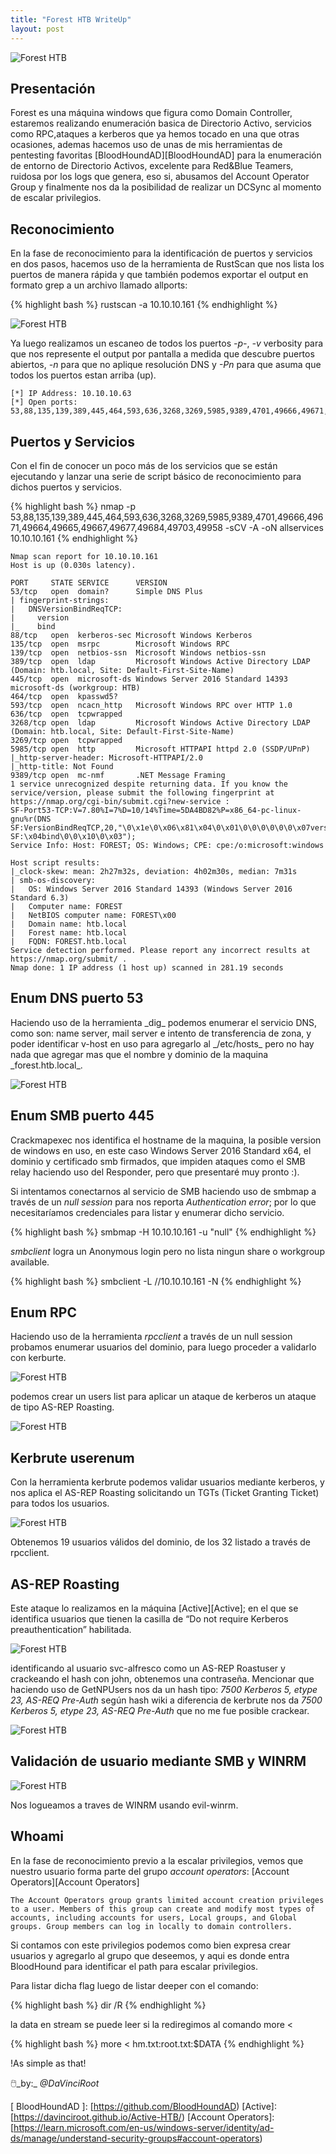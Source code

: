 ```yaml
---
title: "Forest HTB WriteUp"
layout: post
---
```

![Forest HTB](/assets/images/forest-0.png)


<h2>Presentación</h2>
Forest es una máquina windows que figura como Domain Controller, estaremos realizando enumeración basica de Directorio Activo, servicios como RPC,ataques a kerberos que ya hemos tocado en una que otras ocasiones, ademas  hacemos uso de unas de mis herramientas de pentesting favoritas [BloodHoundAD][BloodHoundAD] para la enumeración de entorno de Directorio Activos, excelente para Red&Blue Teamers, ruidosa por los logs que genera, eso si, abusamos del Account Operator Group y finalmente nos da la posibilidad de realizar un DCSync al momento de escalar privilegios. 

<h2>Reconocimiento</h2>
En la fase de reconocimiento para la identificación de puertos y servicios en dos pasos, hacemos uso de la herramienta de RustScan que nos lista los puertos de manera rápida y que también podemos exportar el output en formato grep a un archivo llamado allports:
  
{% highlight bash %}
rustscan -a 10.10.10.161
{% endhighlight %}

![Forest HTB](/assets/images/forest-1.png)

Ya luego realizamos un escaneo de todos los puertos _-p-_, _-v_ verbosity para que nos represente el output por pantalla a medida que descubre puertos abiertos, _-n_ para que no aplique resolución DNS y _-Pn_ para que asuma que todos los puertos estan arriba (up). 

```
[*] IP Address: 10.10.10.63
[*] Open ports: 53,88,135,139,389,445,464,593,636,3268,3269,5985,9389,4701,49666,49671,49664,49665,49667,49677,49684,49703,49958
```

<h2>Puertos y Servicios</h2>
Con el fin de conocer un poco más de los servicios que se están ejecutando y lanzar una serie de script básico de reconocimiento para dichos puertos y servicios. 

{% highlight bash %}
nmap -p 53,88,135,139,389,445,464,593,636,3268,3269,5985,9389,4701,49666,49671,49664,49665,49667,49677,49684,49703,49958 -sCV -A -oN allservices 10.10.10.161
{% endhighlight %}

```
Nmap scan report for 10.10.10.161
Host is up (0.030s latency).

PORT     STATE SERVICE      VERSION
53/tcp   open  domain?      Simple DNS Plus
| fingerprint-strings: 
|   DNSVersionBindReqTCP: 
|     version
|_    bind
88/tcp   open  kerberos-sec Microsoft Windows Kerberos 
135/tcp  open  msrpc        Microsoft Windows RPC
139/tcp  open  netbios-ssn  Microsoft Windows netbios-ssn
389/tcp  open  ldap         Microsoft Windows Active Directory LDAP (Domain: htb.local, Site: Default-First-Site-Name)
445/tcp  open  microsoft-ds Windows Server 2016 Standard 14393 microsoft-ds (workgroup: HTB)
464/tcp  open  kpasswd5?
593/tcp  open  ncacn_http   Microsoft Windows RPC over HTTP 1.0
636/tcp  open  tcpwrapped
3268/tcp open  ldap         Microsoft Windows Active Directory LDAP (Domain: htb.local, Site: Default-First-Site-Name)
3269/tcp open  tcpwrapped
5985/tcp open  http         Microsoft HTTPAPI httpd 2.0 (SSDP/UPnP)
|_http-server-header: Microsoft-HTTPAPI/2.0
|_http-title: Not Found
9389/tcp open  mc-nmf       .NET Message Framing
1 service unrecognized despite returning data. If you know the service/version, please submit the following fingerprint at https://nmap.org/cgi-bin/submit.cgi?new-service :
SF-Port53-TCP:V=7.80%I=7%D=10/14%Time=5DA4BD82%P=x86_64-pc-linux-gnu%r(DNS
SF:VersionBindReqTCP,20,"\0\x1e\0\x06\x81\x04\0\x01\0\0\0\0\0\0\x07version
SF:\x04bind\0\0\x10\0\x03");
Service Info: Host: FOREST; OS: Windows; CPE: cpe:/o:microsoft:windows

Host script results:
|_clock-skew: mean: 2h27m32s, deviation: 4h02m30s, median: 7m31s
| smb-os-discovery: 
|   OS: Windows Server 2016 Standard 14393 (Windows Server 2016 Standard 6.3)
|   Computer name: FOREST
|   NetBIOS computer name: FOREST\x00
|   Domain name: htb.local
|   Forest name: htb.local
|   FQDN: FOREST.htb.local
Service detection performed. Please report any incorrect results at https://nmap.org/submit/ .
Nmap done: 1 IP address (1 host up) scanned in 281.19 seconds

```
<h2>Enum DNS puerto 53</h2>
Haciendo uso de la herramienta _dig_ podemos enumerar el servicio DNS, como son: name server, mail server e intento de transferencia de zona, y poder identificar v-host en uso para agregarlo al _/etc/hosts_ pero no hay nada que agregar mas que el nombre y dominio de la maquina _forest.htb.local_.

![Forest HTB](/assets/images/forest-2.png)

<h2>Enum SMB puerto 445</h2>
Crackmapexec nos identifica el hostname de la maquina, la posible version de windows en uso, en este caso Windows Server 2016 Standard x64, el dominio y certificado smb firmados, que impiden ataques como el SMB relay haciendo uso del Responder, pero que presentaré muy pronto :). 

Si intentamos conectarnos al servicio de SMB haciendo uso de smbmap a través de un _null session_ para nos reporta _Authentication error_; por lo que necesitaríamos credenciales para listar y enumerar dicho servicio.

{% highlight bash %}
smbmap -H 10.10.10.161 -u "null"
{% endhighlight %}

_smbclient_ logra un Anonymous login pero no lista ningun share o workgroup available.

{% highlight bash %}
smbclient -L //10.10.10.161 -N 
{% endhighlight %}

<h2> Enum RPC </h2>

Haciendo uso de la herramienta _rpcclient_ a través de un null session probamos enumerar usuarios del dominio, para luego proceder a validarlo con kerburte. 

![Forest HTB](/assets/images/forest-4.png)

podemos crear un users list para aplicar un ataque de kerberos un ataque de tipo AS-REP Roasting.

![Forest HTB](/assets/images/forest-5.png)

<h2>Kerbrute userenum</h2>
  
Con la herramienta kerbrute podemos validar usuarios mediante kerberos, y nos aplica el AS-REP Roasting solicitando un TGTs (Ticket Granting Ticket) para todos los usuarios.

![Forest HTB](/assets/images/forest-6.png)

Obtenemos 19 usuarios válidos del dominio, de los 32 listado a través de rpcclient.

<h2>AS-REP Roasting</h2>

Este ataque lo realizamos en la máquina [Active][Active]; en el que se identifica usuarios que tienen la casilla de “Do not require Kerberos preauthentication” habilitada.

![Forest HTB](/assets/images/forest-7.png)

identificando al usuario svc-alfresco como un AS-REP Roastuser y crackeando el hash con john, obtenemos una contraseña. Mencionar que haciendo uso de GetNPUsers nos da un hash tipo: _7500	Kerberos 5, etype 23, AS-REQ Pre-Auth_ según hash wiki a diferencia de kerbrute nos da _7500	Kerberos 5, etype 23, AS-REQ Pre-Auth_ que no me fue posible crackear. 

![Forest HTB](/assets/images/forest-8.png)

<h2>Validación de usuario mediante SMB y WINRM</h2>

![Forest HTB](/assets/images/forest-9.png)

Nos logueamos a traves de WINRM usando evil-winrm.

<h2>Whoami</h2>

En la fase de reconocimiento previo a la escalar privilegios, vemos que nuestro usuario forma parte del grupo _account operators_: [Account Operators][Account Operators]
```
The Account Operators group grants limited account creation privileges to a user. Members of this group can create and modify most types of accounts, including accounts for users, Local groups, and Global groups. Group members can log in locally to domain controllers. 
```
Si contamos con este privilegios podemos como bien expresa crear usuarios y agregarlo al grupo que deseemos, y aqui es donde entra BloodHound para identificar el path para escalar privilegios. 

Para listar dicha flag luego de listar deeper con el comando:

{% highlight bash %}
dir /R
{% endhighlight %}

la data en stream se puede leer si la rediregimos al comando more <

{% highlight bash %}
more < hm.txt:root.txt:$DATA
{% endhighlight %}

!As simple as that!

🖱️_by:_ *@DaVinciRoot*


[ BloodHoundAD ]: [https://github.com/BloodHoundAD)
[Active]: [https://davinciroot.github.io/Active-HTB/)
[Account Operators]: [https://learn.microsoft.com/en-us/windows-server/identity/ad-ds/manage/understand-security-groups#account-operators)
